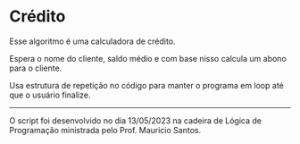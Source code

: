 # Crédito
Esse algoritmo é uma calculadora de crédito.

Espera o nome do cliente, saldo médio e com base nisso calcula um abono para o cliente.

Usa estrutura de repetição no código para manter o programa em loop até que o usuário finalize.


---
O script foi desenvolvido no dia 13/05/2023 na cadeira de Lógica de Programação ministrada pelo Prof. Mauricio Santos.
